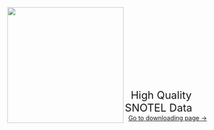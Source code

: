 <img src="https://image.ibb.co/iFt6D8/snotel.jpg" class="image1" width="265" height="265" align="left" border="0" style="border-style: none;"> 
<br /> <br /> <br /> <br /> <br /> <br /> <br /> <br /> <br /> <br /> <br /> 
<font size="5">&nbsp;&nbsp;High Quality SNOTEL Data</font> 
&emsp;&nbsp;&nbsp;<a style="white-space: nowrap" href="https://hydro-yan.github.io/snotel" style="font-size: 20px;">Go to downloading page &#8594;</a>


